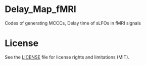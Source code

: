 # Delay_Map_fMRI
Codes of generating MCCCs, Delay time of sLFOs in fMRI signals
# License
See the [LICENSE](LICENSE.md) file for license rights and limitations (MIT).
